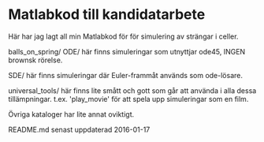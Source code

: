 # Matlabkod till kandidatarbete
Här har jag lagt all min Matlabkod för för simulering av strängar i celler.

balls_on_spring/ 
   ODE/ här finns simuleringar som utnyttjar ode45, INGEN brownsk rörelse.

   SDE/ här finns simuleringar där Euler-frammåt används som ode-lösare.

universal_tools/ här finns lite smått och gott som går att använda i alla dessa tillämpningar. t.ex. 'play_movie' för att spela upp simuleringar som en film.

Övriga kataloger har lite annat oviktigt. 

README.md senast uppdaterad 2016-01-17
